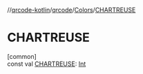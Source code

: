 //[qrcode-kotlin](../../../index.md)/[qrcode](../index.md)/[Colors](index.md)/[CHARTREUSE](-c-h-a-r-t-r-e-u-s-e.md)

# CHARTREUSE

[common]\
const val [CHARTREUSE](-c-h-a-r-t-r-e-u-s-e.md): [Int](https://kotlinlang.org/api/latest/jvm/stdlib/kotlin/-int/index.html)
